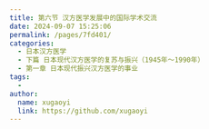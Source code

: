 ```yaml
---
title: 第六节 汉方医学发展中的国际学术交流
date: 2024-09-07 15:25:06
permalink: /pages/7fd401/
categories:
  - 日本汉方医学
  - 下篇 日本现代汉方医学的复苏与振兴（1945年～1990年）
  - 第一章 日本现代振兴汉方医学的事业
tags:
  - 
author: 
  name: xugaoyi
  link: https://github.com/xugaoyi
---
```

